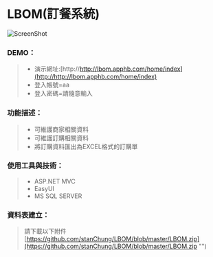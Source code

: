 # LBOM(訂餐系統)
![ScreenShot](https://github.com/stanChung/LBOM/blob/master/LBOM_H.PNG)
### **DEMO：**
> - 演示網址:[http://http://lbom.apphb.com/home/index](http://http://lbom.apphb.com/home/index)
> - 登入帳號=aa
> - 登入密碼=請隨意輸入
  
### **功能描述：**
> - 可維護商家相關資料
> - 可維護訂購相關資料
> - 將訂購資料匯出為EXCEL格式的訂購單

### **使用工具與技術：**   
> - ASP.NET MVC
> - EasyUI
> - MS SQL SERVER


### **資料表建立：**
> 請下載以下附件
> [https://github.com/stanChung/LBOM/blob/master/LBOM.zip](https://github.com/stanChung/LBOM/blob/master/LBOM.zip "")

